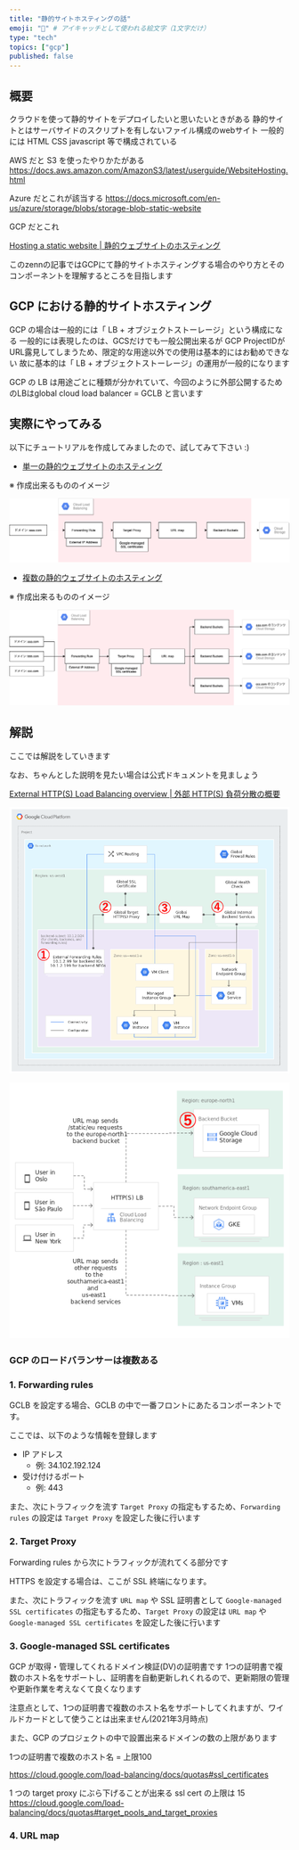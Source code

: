 ```yaml
---
title: "静的サイトホスティングの話"
emoji: "📄" # アイキャッチとして使われる絵文字（1文字だけ）
type: "tech"
topics: ["gcp"]
published: false
---
```


## 概要

クラウドを使って静的サイトをデプロイしたいと思いたいときがある
静的サイトとはサーバサイドのスクリプトを有しないファイル構成のwebサイト
一般的には HTML CSS javascript 等で構成されている


AWS だと S3 を使ったやりかたがある
https://docs.aws.amazon.com/AmazonS3/latest/userguide/WebsiteHosting.html

Azure だとこれが該当する
https://docs.microsoft.com/en-us/azure/storage/blobs/storage-blob-static-website


GCP だとこれ

[Hosting a static website | 静的ウェブサイトのホスティング](https://cloud.google.com/storage/docs/hosting-static-website)

このzennの記事ではGCPにて静的サイトホスティングする場合のやり方とそのコンポーネントを理解するところを目指します



## GCP における静的サイトホスティング

GCP の場合は一般的には「 LB + オブジェクトストーレージ」という構成になる
一般的には表現したのは、GCSだけでも一般公開出来るが GCP ProjectIDがURL露見してしまうため、限定的な用途以外での使用は基本的にはお勧めできない
故に基本的は「 LB + オブジェクトストーレージ」の運用が一般的になります

GCP の LB は用途ごとに種類が分かれていて、今回のように外部公開するためのLBはglobal cloud load balancer = GCLB と言います


## 実際にやってみる

以下にチュートリアルを作成してみましたので、試してみて下さい :)

+ [単一の静的ウェブサイトのホスティング](https://github.com/iganari/package-gcp/tree/main/storage/hosting-static-website-single)

※ 作成出来るもののイメージ

![](https://raw.githubusercontent.com/iganari/package-gcp/main/storage/hosting-static-website-single/img/01.png)

+ [複数の静的ウェブサイトのホスティング](https://github.com/iganari/package-gcp/tree/main/storage/hosting-static-website-multi)

※ 作成出来るもののイメージ

![](https://raw.githubusercontent.com/iganari/package-gcp/main/storage/hosting-static-website-multi/img/01.png)

## 解説

ここでは解説をしていきます

なお、ちゃんとした説明を見たい場合は公式ドキュメントを見ましょう

[External HTTP(S) Load Balancing overview | 外部 HTTP(S) 負荷分散の概要](https://cloud.google.com/load-balancing/docs/https?hl=en)


![](https://raw.githubusercontent.com/iganari/zenn-public/main/articles/images/005-gcp-gcs-hosting/01.png)

![](https://raw.githubusercontent.com/iganari/zenn-public/main/articles/images/005-gcp-gcs-hosting/02.png)

### GCP のロードバランサーは複数ある

### 1. Forwarding rules

GCLB を設定する場合、GCLB の中で一番フロントにあたるコンポーネントです。

ここでは、以下のような情報を登録します

+ IP アドレス
  + 例: 34.102.192.124
+ 受け付けるポート
  + 例: 443

また、次にトラフィックを流す `Target Proxy` の指定もするため、`Forwarding rules` の設定は `Target Proxy` を設定した後に行います

### 2. Target Proxy

Forwarding rules から次にトラフィックが流れてくる部分です

HTTPS を設定する場合は、ここが SSL 終端になります。

また、次にトラフィックを流す `URL map` や SSL 証明書として `Google-managed SSL certificates` の指定もするため、`Target Proxy` の設定は `URL map` や `Google-managed SSL certificates` を設定した後に行います


### 3. Google-managed SSL certificates

GCP が取得・管理してくれるドメイン検証(DV)の証明書です
1つの証明書で複数のホスト名をサポートし、証明書を自動更新しれくれるので、更新期限の管理や更新作業を考えなくて良くなります

注意点として、1つの証明書で複数のホスト名をサポートしてくれますが、ワイルドカードとして使うことは出来ません(2021年3月時点)

また、GCP のプロジェクトの中で設置出来るドメインの数の上限があります

1つの証明書で複数のホスト名 = 上限100

https://cloud.google.com/load-balancing/docs/quotas#ssl_certificates


1 つの target proxy にぶら下げることが出来る ssl cert の上限は 15
https://cloud.google.com/load-balancing/docs/quotas#target_pools_and_target_proxies

### 4. URL map